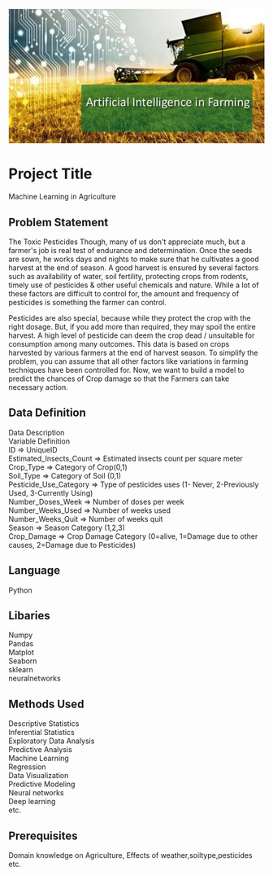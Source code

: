 ![image](ML_in_Agriculture.PNG)

# Project Title

Machine Learning in Agriculture

## Problem Statement

The Toxic Pesticides
Though, many of us don't appreciate much, but a farmer's job is real test of endurance and determination. Once the seeds are sown, he works days and nights to make sure that he cultivates a good harvest at the end of season. A good harvest is ensured by several factors such as availability of water, soil fertility, protecting crops from rodents, timely use of pesticides & other useful chemicals and nature. While a lot of these factors are difficult to control for, the amount and frequency of pesticides is something the farmer can control.

Pesticides are also special, because while they protect the crop with the right dosage. But, if you add more than required, they may spoil the entire harvest. A high level of pesticide can deem the crop dead / unsuitable for consumption among many outcomes. This data is based on crops harvested by various farmers at the end of harvest season. To simplify the problem, you can assume that all other factors like variations in farming techniques have been controlled for.
Now, we want to build a model to predict the chances of Crop damage so that the Farmers can take necessary action.

## Data Definition
Data Description\
Variable	Definition\
ID	=> UniqueID\
Estimated_Insects_Count =>	Estimated insects count per square meter\
Crop_Type =>	Category of Crop(0,1)\
Soil_Type =>	Category of Soil (0,1)\
Pesticide_Use_Category	=> Type of pesticides uses (1- Never, 2-Previously Used, 3-Currently Using)\
Number_Doses_Week =>	Number of doses per week\
Number_Weeks_Used =>	Number of weeks used\
Number_Weeks_Quit =>	Number of weeks quit\
Season =>	Season Category (1,2,3)\
Crop_Damage =>	Crop Damage Category (0=alive, 1=Damage due to other causes, 2=Damage due to Pesticides)
## Language
Python

## Libaries
Numpy\
Pandas\
Matplot\
Seaborn\
sklearn\
neuralnetworks

## Methods Used
Descriptive Statistics\
Inferential Statistics\
Exploratory Data Analysis\
Predictive Analysis\
Machine Learning\
Regression\
Data Visualization\
Predictive Modeling\
Neural networks\
Deep learning\
etc.
## Prerequisites
Domain knowledge on Agriculture, Effects of weather,soiltype,pesticides etc.
